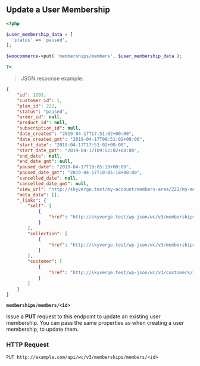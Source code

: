 ## Update a User Membership

```php
<?php 

$user_membership_data = [
  'status' => 'paused',
];

$woocommerce->put( 'memberships/members', $user_membership_data ); 

?>
```

> JSON response example:

```json
{
    "id": 1203,
    "customer_id": 1,
    "plan_id": 222,
    "status": "paused",
    "order_id": null,
    "product_id": null,
    "subscription_id": null,
    "date_created": "2019-04-17T17:51:02+00:00",
    "date_created_gmt": "2019-04-17T09:51:02+00:00",
    "start_date": "2019-04-17T17:51:02+00:00",
    "start_date_gmt": "2019-04-17T09:51:02+00:00",
    "end_date": null,
    "end_date_gmt": null,
    "paused_date": "2019-04-17T18:05:18+00:00",
    "paused_date_gmt": "2019-04-17T10:05:18+00:00",
    "cancelled_date": null,
    "cancelled_date_gmt": null,
    "view_url": "http://skyverge.test/my-account/members-area/222/my-membership-content/",
    "meta_data": [],
    "_links": {
        "self": [
            {
                "href": "http://skyverge.test/wp-json/wc/v3/memberships/members/1203"
            }
        ],
        "collection": [
            {
                "href": "http://skyverge.test/wp-json/wc/v3/memberships/members"
            }
        ],
        "customer": [
            {
                "href": "http://skyverge.test/wp-json/wc/v3/customers/1"
            }
        ]
    }
}
```

**`memberships/members/<id>`**

Issue a **PUT** request to this endpoint to update an existing user membership. You can pass the same properties as when creating a user membership, to update them.

### HTTP Request

`PUT http://example.com/api/wc/v3/memberships/members/<id>`
